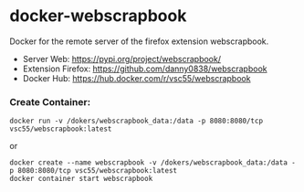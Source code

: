 # docker-webscrapbook

Docker for the remote server of the firefox extension webscrapbook. 
* Server Web: https://pypi.org/project/webscrapbook/
* Extension Firefox: https://github.com/danny0838/webscrapbook
* Docker Hub: https://hub.docker.com/r/vsc55/webscrapbook


### Create Container:
```
docker run -v /dokers/webscrapbook_data:/data -p 8080:8080/tcp vsc55/webscrapbook:latest
```
or
```
docker create --name webscrapbook -v /dokers/webscrapbook_data:/data -p 8080:8080/tcp vsc55/webscrapbook:latest
docker container start webscrapbook
```
